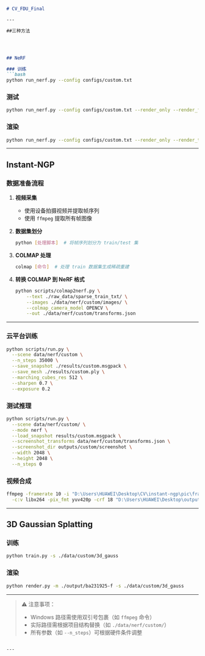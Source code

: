 ```markdown
# CV_FDU_Final

---

##三种方法




## NeRF

### 训练
```bash
python run_nerf.py --config configs/custom.txt
```

### 测试
```bash
python run_nerf.py --config configs/custom.txt --render_only --render_factor 0
```

### 渲染
```bash
python run_nerf.py --config configs/custom.txt --render_only --render_test
```

---

## Instant-NGP

### 数据准备流程
1. **视频采集**
   - 使用设备拍摄视频并提取帧序列
   - 使用 `ffmpeg` 提取所有帧图像

2. **数据集划分**
   ```bash
   python [处理脚本]  # 将帧序列划分为 train/test 集
   ```

3. **COLMAP 处理**
   ```bash
   colmap [命令]  # 处理 train 数据集生成稀疏重建
   ```

4. **转换 COLMAP 到 NeRF 格式**
   ```bash
   python scripts/colmap2nerf.py \
       --text ./raw_data/sparse_train_txt/ \
       --images ./data/nerf/custom/images/ \
       --colmap_camera_model OPENCV \
       --out ./data/nerf/custom/transforms.json
   ```

---

### 云平台训练
```bash
python scripts/run.py \
  --scene data/nerf/custom \
  --n_steps 35000 \
  --save_snapshot ./results/custom.msgpack \
  --save_mesh ./results/custom.ply \
  --marching_cubes_res 512 \
  --sharpen 0.7 \
  --exposure 0.2
```

### 测试推理
```bash
python scripts/run.py \
  --scene data/nerf/custom/ \
  --mode nerf \
  --load_snapshot results/custom.msgpack \
  --screenshot_transforms data/nerf/custom/transforms.json \
  --screenshot_dir outputs/custom/screenshot \
  --width 2048 \
  --height 2048 \
  --n_steps 0
```

### 视频合成
```bash
ffmpeg -framerate 10 -i "D:\Users\HUAWEI\Desktop\CV\instant-ngp\pic\frame_%04d.jpg" \
  -c:v libx264 -pix_fmt yuv420p -crf 18 "D:\Users\HUAWEI\Desktop\output.mp4"
```

---

## 3D Gaussian Splatting

### 训练
```bash
python train.py -s ./data/custom/3d_gauss
```

### 渲染
```bash
python render.py -m ./output/ba231925-f -s ./data/custom/3d_gauss
```

---

> ⚠️ 注意事项：
> - Windows 路径需使用双引号包裹（如 `ffmpeg` 命令）
> - 实际路径需根据项目结构替换（如 `./data/nerf/custom/`）
> - 所有参数（如 `--n_steps`）可根据硬件条件调整
```

---
